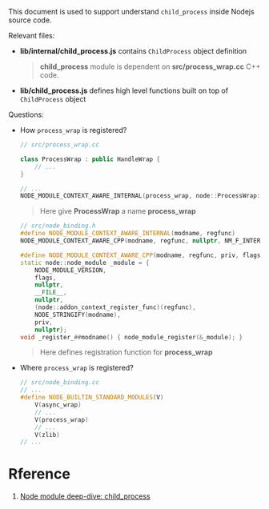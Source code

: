 This document is used to support understand `child_process` inside Nodejs source code.


Relevant files: 

- **lib/internal/child_process.js** contains `ChildProcess` object definition

    > **child_process** module is dependent on **src/process_wrap.cc** C++ code.

- **lib/child_process.js** defines high level functions built on top of `ChildProcess` object


Questions:

- How `process_wrap` is registered?

    ``` C++
    // src/process_wrap.cc

    class ProcessWrap : public HandleWrap {
        // ...
    }

    // ...
    NODE_MODULE_CONTEXT_AWARE_INTERNAL(process_wrap, node::ProcessWrap::Initialize)
    ```

    > Here give **ProcessWrap** a name **process_wrap**


    ``` C++
    // src/node_binding.h
    #define NODE_MODULE_CONTEXT_AWARE_INTERNAL(modname, regfunc)                   \
    NODE_MODULE_CONTEXT_AWARE_CPP(modname, regfunc, nullptr, NM_F_INTERNAL)

    #define NODE_MODULE_CONTEXT_AWARE_CPP(modname, regfunc, priv, flags)           \
    static node::node_module _module = {                                         \
        NODE_MODULE_VERSION,                                                     \
        flags,                                                                   \
        nullptr,                                                                 \
        __FILE__,                                                                \
        nullptr,                                                                 \
        (node::addon_context_register_func)(regfunc),                            \
        NODE_STRINGIFY(modname),                                                 \
        priv,                                                                    \
        nullptr};                                                                \
    void _register_##modname() { node_module_register(&_module); }
    ```

    > Here defines registration function for **process_wrap**

- Where `process_wrap` is registered?

    ``` C++
    // src/node_binding.cc
    // ...
    #define NODE_BUILTIN_STANDARD_MODULES(V)                                       \
        V(async_wrap)                                                                \
        // ...
        V(process_wrap)                                                              \
        // ...
        V(zlib)
    // ...
    ```




# Rference

1. [Node module deep-dive: child_process](https://blog.safia.rocks/post/169346741925/node-module-deep-dive-childprocess)
